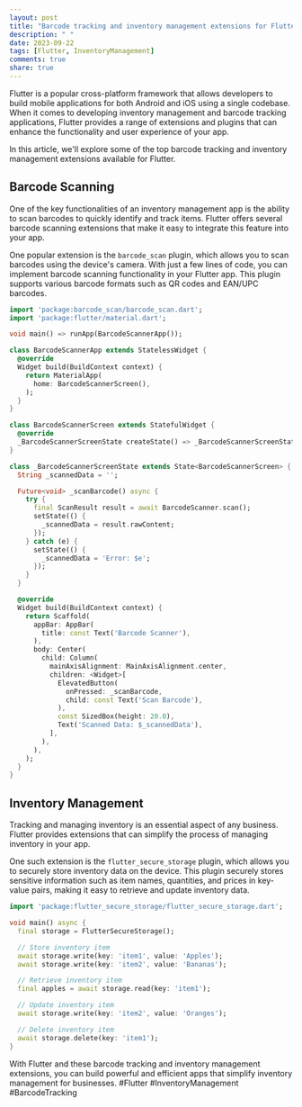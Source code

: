 ```yaml
---
layout: post
title: "Barcode tracking and inventory management extensions for Flutter"
description: " "
date: 2023-09-22
tags: [Flutter, InventoryManagement]
comments: true
share: true
---
```


Flutter is a popular cross-platform framework that allows developers to build mobile applications for both Android and iOS using a single codebase. When it comes to developing inventory management and barcode tracking applications, Flutter provides a range of extensions and plugins that can enhance the functionality and user experience of your app.

In this article, we'll explore some of the top barcode tracking and inventory management extensions available for Flutter.

## Barcode Scanning

One of the key functionalities of an inventory management app is the ability to scan barcodes to quickly identify and track items. Flutter offers several barcode scanning extensions that make it easy to integrate this feature into your app.

One popular extension is the ```barcode_scan``` plugin, which allows you to scan barcodes using the device's camera. With just a few lines of code, you can implement barcode scanning functionality in your Flutter app. This plugin supports various barcode formats such as QR codes and EAN/UPC barcodes.

```dart
import 'package:barcode_scan/barcode_scan.dart';
import 'package:flutter/material.dart';

void main() => runApp(BarcodeScannerApp());

class BarcodeScannerApp extends StatelessWidget {
  @override
  Widget build(BuildContext context) {
    return MaterialApp(
      home: BarcodeScannerScreen(),
    );
  }
}

class BarcodeScannerScreen extends StatefulWidget {
  @override
  _BarcodeScannerScreenState createState() => _BarcodeScannerScreenState();
}

class _BarcodeScannerScreenState extends State<BarcodeScannerScreen> {
  String _scannedData = '';

  Future<void> _scanBarcode() async {
    try {
      final ScanResult result = await BarcodeScanner.scan();
      setState(() {
        _scannedData = result.rawContent;
      });
    } catch (e) {
      setState(() {
        _scannedData = 'Error: $e';
      });
    }
  }

  @override
  Widget build(BuildContext context) {
    return Scaffold(
      appBar: AppBar(
        title: const Text('Barcode Scanner'),
      ),
      body: Center(
        child: Column(
          mainAxisAlignment: MainAxisAlignment.center,
          children: <Widget>[
            ElevatedButton(
              onPressed: _scanBarcode,
              child: const Text('Scan Barcode'),
            ),
            const SizedBox(height: 20.0),
            Text('Scanned Data: $_scannedData'),
          ],
        ),
      ),
    );
  }
}
```

## Inventory Management

Tracking and managing inventory is an essential aspect of any business. Flutter provides extensions that can simplify the process of managing inventory in your app.

One such extension is the ```flutter_secure_storage``` plugin, which allows you to securely store inventory data on the device. This plugin securely stores sensitive information such as item names, quantities, and prices in key-value pairs, making it easy to retrieve and update inventory data.

```dart
import 'package:flutter_secure_storage/flutter_secure_storage.dart';

void main() async {
  final storage = FlutterSecureStorage();

  // Store inventory item
  await storage.write(key: 'item1', value: 'Apples');
  await storage.write(key: 'item2', value: 'Bananas');

  // Retrieve inventory item
  final apples = await storage.read(key: 'item1');

  // Update inventory item
  await storage.write(key: 'item2', value: 'Oranges');

  // Delete inventory item
  await storage.delete(key: 'item1');
}
```

With Flutter and these barcode tracking and inventory management extensions, you can build powerful and efficient apps that simplify inventory management for businesses. #Flutter #InventoryManagement #BarcodeTracking